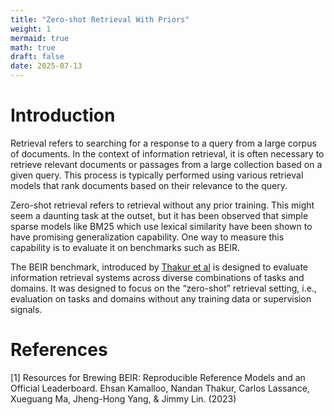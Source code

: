 ```yaml
---
title: "Zero-shot Retrieval With Priors"
weight: 1
mermaid: true
math: true
draft: false
date: 2025-07-13
---
```


# Introduction

Retrieval refers to searching for a response to a query from a large corpus of documents. In the context of information retrieval, it is often necessary to retrieve relevant documents or passages from a large collection based on a given query. This process is typically performed using various retrieval models that rank documents based on their relevance to the query.

Zero-shot retrieval refers to retrieval without any prior training. This might seem a daunting task at the outset, but it has been observed that simple sparse models like BM25 which use lexical similarity have been shown to have promising generalization capability. One way to measure this capability is to evaluate it on benchmarks such as BEIR.

The BEIR benchmark, introduced by [Thakur et al](#beir-leaderboard) is designed to evaluate information retrieval systems across diverse combinations of tasks and domains. It was designed to focus on the “zero-shot” retrieval setting, i.e., evaluation on tasks and domains without any training data or supervision signals.

# References

<a id = "beir-leaderboard">[1]</a> Resources for Brewing BEIR: Reproducible Reference Models and an Official Leaderboard. Ehsan Kamalloo, Nandan Thakur, Carlos Lassance, Xueguang Ma, Jheng-Hong Yang, & Jimmy Lin. (2023)
